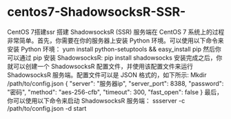 # centos7-ShadowsocksR-SSR-
CentOS 7搭建ssr
搭建 ShadowsocksR (SSR) 服务端在 CentOS 7 系统上的过程非常简单。首先，你需要在你的服务器上安装 Python 环境。可以使用以下命令来安装 Python 环境：
yum install python-setuptools && easy_install pip 
然后你可以通过 pip 安装 ShadowsocksR:
pip install shadowsocks
安装完成之后，你就可以创建一个 ShadowsocksR 配置文件，并使用该配置文件来运行 ShadowsocksR 服务端。配置文件可以是 JSON 格式的，如下所示:
Mkdir /path/to/config.json
{
    "server": "服务器ip",
    "server_port": 8388,
    "password": "密码",
    "method": "aes-256-cfb",
    "timeout": 300,
    "fast_open": false
}
最后，你可以使用以下命令来启动 ShadowsocksR 服务端：
ssserver -c /path/to/config.json -d start
